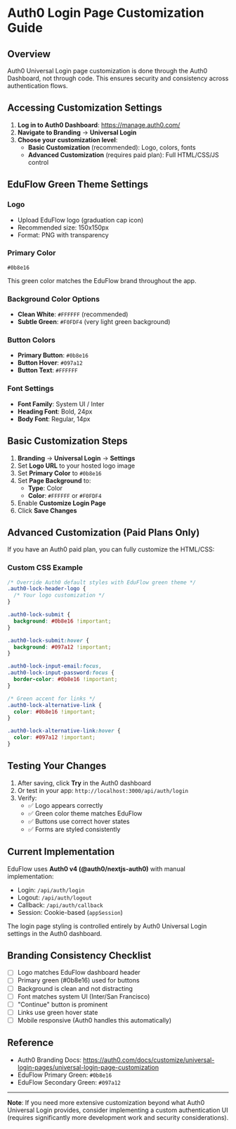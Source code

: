 # Auth0 Login Page Customization Guide

## Overview
Auth0 Universal Login page customization is done through the Auth0 Dashboard, not through code. This ensures security and consistency across authentication flows.

## Accessing Customization Settings

1. **Log in to Auth0 Dashboard**: https://manage.auth0.com/
2. **Navigate to Branding** → **Universal Login**
3. **Choose your customization level**:
   - **Basic Customization** (recommended): Logo, colors, fonts
   - **Advanced Customization** (requires paid plan): Full HTML/CSS/JS control

## EduFlow Green Theme Settings

### Logo
- Upload EduFlow logo (graduation cap icon)
- Recommended size: 150x150px
- Format: PNG with transparency

### Primary Color
```
#0b8e16
```
This green color matches the EduFlow brand throughout the app.

### Background Color Options
- **Clean White**: `#FFFFFF` (recommended)
- **Subtle Green**: `#F0FDF4` (very light green background)

### Button Colors
- **Primary Button**: `#0b8e16`
- **Button Hover**: `#097a12`
- **Button Text**: `#FFFFFF`

### Font Settings
- **Font Family**: System UI / Inter
- **Heading Font**: Bold, 24px
- **Body Font**: Regular, 14px

## Basic Customization Steps

1. **Branding** → **Universal Login** → **Settings**
2. Set **Logo URL** to your hosted logo image
3. Set **Primary Color** to `#0b8e16`
4. Set **Page Background** to:
   - **Type**: Color
   - **Color**: `#FFFFFF` or `#F0FDF4`
5. Enable **Customize Login Page**
6. Click **Save Changes**

## Advanced Customization (Paid Plans Only)

If you have an Auth0 paid plan, you can fully customize the HTML/CSS:

### Custom CSS Example
```css
/* Override Auth0 default styles with EduFlow green theme */
.auth0-lock-header-logo {
  /* Your logo customization */
}

.auth0-lock-submit {
  background: #0b8e16 !important;
}

.auth0-lock-submit:hover {
  background: #097a12 !important;
}

.auth0-lock-input-email:focus,
.auth0-lock-input-password:focus {
  border-color: #0b8e16 !important;
}

/* Green accent for links */
.auth0-lock-alternative-link {
  color: #0b8e16 !important;
}

.auth0-lock-alternative-link:hover {
  color: #097a12 !important;
}
```

## Testing Your Changes

1. After saving, click **Try** in the Auth0 dashboard
2. Or test in your app: `http://localhost:3000/api/auth/login`
3. Verify:
   - ✅ Logo appears correctly
   - ✅ Green color theme matches EduFlow
   - ✅ Buttons use correct hover states
   - ✅ Forms are styled consistently

## Current Implementation

EduFlow uses **Auth0 v4 (@auth0/nextjs-auth0)** with manual implementation:
- Login: `/api/auth/login`
- Logout: `/api/auth/logout`
- Callback: `/api/auth/callback`
- Session: Cookie-based (`appSession`)

The login page styling is controlled entirely by Auth0 Universal Login settings in the Auth0 dashboard.

## Branding Consistency Checklist

- [ ] Logo matches EduFlow dashboard header
- [ ] Primary green (#0b8e16) used for buttons
- [ ] Background is clean and not distracting
- [ ] Font matches system UI (Inter/San Francisco)
- [ ] "Continue" button is prominent
- [ ] Links use green hover state
- [ ] Mobile responsive (Auth0 handles this automatically)

## Reference
- Auth0 Branding Docs: https://auth0.com/docs/customize/universal-login-pages/universal-login-page-customization
- EduFlow Primary Green: `#0b8e16`
- EduFlow Secondary Green: `#097a12`

---

**Note**: If you need more extensive customization beyond what Auth0 Universal Login provides, consider implementing a custom authentication UI (requires significantly more development work and security considerations).
